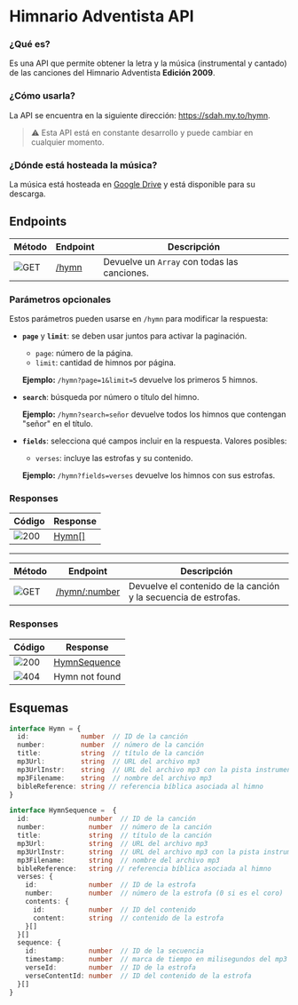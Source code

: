 # Himnario Adventista API

### ¿Qué es?

Es una API que permite obtener la letra y la música (instrumental y cantado) de las canciones del Himnario Adventista **Edición 2009**.

### ¿Cómo usarla?

La API se encuentra en la siguiente dirección: <https://sdah.my.to/hymn>.

> ⚠️ Esta API está en constante desarrollo y puede cambiar en cualquier momento.

### ¿Dónde está hosteada la música?

La música está hosteada en [Google Drive](https://drive.google.com/drive/folders/13Nvg5c6K7sR0gcOxYQk-BXoRkR82nzJV?usp=sharing) y está disponible para su descarga.

## Endpoints

| Método | Endpoint | Descripción |
| --- | --- | --- |
| ![GET](https://img.shields.io/badge/GET-0D96F6?style=for-the-badge) | [/hymn](https://sdah.my.to/hymn) | Devuelve un `Array` con todas las canciones. |

### Parámetros opcionales

Estos parámetros pueden usarse en `/hymn` para modificar la respuesta:

- **`page`** y **`limit`**: se deben usar juntos para activar la paginación.
  - `page`: número de la página.
  - `limit`: cantidad de himnos por página.
  
  **Ejemplo:** `/hymn?page=1&limit=5` devuelve los primeros 5 himnos.

- **`search`**: búsqueda por número o título del himno.
  
  **Ejemplo:** `/hymn?search=señor` devuelve todos los himnos que contengan "señor" en el título.

- **`fields`**: selecciona qué campos incluir en la respuesta. Valores posibles:
  - `verses`: incluye las estrofas y su contenido.
  
  **Ejemplo:** `/hymn?fields=verses` devuelve los himnos con sus estrofas.

### Responses

| Código | Response |
| --- | --- |
| ![200](https://img.shields.io/badge/200-00C853?style=for-the-badge) | [Hymn[]](#esquemas) |

---

| Método | Endpoint | Descripción |
| --- | --- | --- |
| ![GET](https://img.shields.io/badge/GET-0D96F6?style=for-the-badge) | [/hymn/:number](https://sdah.my.to/hymn/1) | Devuelve el contenido de la canción y la secuencia de estrofas. |

### Responses

| Código | Response |
| --- | --- |
| ![200](https://img.shields.io/badge/200-00C853?style=for-the-badge) | [HymnSequence](#esquemas) |
| ![404](https://img.shields.io/badge/404-FF1744?style=for-the-badge) | Hymn not found |

## Esquemas

```typescript
interface Hymn = {
  id:             number  // ID de la canción
  number:         number  // número de la canción
  title:          string  // título de la canción
  mp3Url:         string  // URL del archivo mp3
  mp3UrlInstr:    string  // URL del archivo mp3 con la pista instrumental
  mp3Filename:    string  // nombre del archivo mp3
  bibleReference: string // referencia bíblica asociada al himno
}
```

```typescript
interface HymnSequence =  {
  id:               number  // ID de la canción
  number:           number  // número de la canción
  title:            string  // título de la canción
  mp3Url:           string  // URL del archivo mp3
  mp3UrlInstr:      string  // URL del archivo mp3 con la pista instrumental
  mp3Filename:      string  // nombre del archivo mp3
  bibleReference:   string // referencia bíblica asociada al himno
  verses: {
    id:             number  // ID de la estrofa
    number:         number  // número de la estrofa (0 si es el coro)
    contents: {
      id:           number  // ID del contenido
      content:      string  // contenido de la estrofa
    }[]
  }[]
  sequence: {
    id:             number  // ID de la secuencia
    timestamp:      number  // marca de tiempo en milisegundos del mp3
    verseId:        number  // ID de la estrofa
    verseContentId: number  // ID del contenido de la estrofa
  }[]
}
```
